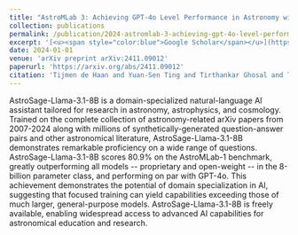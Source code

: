 ```yaml
---
title: "AstroMLab 3: Achieving GPT-4o Level Performance in Astronomy with a Specialized 8B-Parameter Large Language Model"
collection: publications
permalink: /publication/2024-astromlab-3-achieving-gpt-4o-level-performance-in-
excerpt: '[<u><span style="color:blue">Google Scholar</span></u>](https://scholar.google.com/scholar?q=AstroMLab+3:+Achieving+GPT-4o+Level+Performance+in+Astronomy+with+a+Specialized+8B-Parameter+Large+Language+Model)'
date: 2024-01-01
venue: 'arXiv preprint arXiv:2411.09012'
paperurl: 'https://arxiv.org/abs/2411.09012'
citation: 'Tijmen de Haan and Yuan-Sen Ting and Tirthankar Ghosal and Tuan Dung Nguyen and Alberto Accomazzi and Azton Wells and Nesar Ramachandra and Rui Pan and Zechang Sun (2024). "AstroMLab 3: Achieving GPT-4o Level Performance in Astronomy with a Specialized 8B-Parameter Large Language Model". arXiv preprint arXiv:2411.09012.'
---
```


AstroSage-Llama-3.1-8B is a domain-specialized natural-language AI assistant tailored for research in astronomy, astrophysics, and cosmology. Trained on the complete collection of astronomy-related arXiv papers from 2007-2024 along with millions of synthetically-generated question-answer pairs and other astronomical literature, AstroSage-Llama-3.1-8B demonstrates remarkable proficiency on a wide range of questions. AstroSage-Llama-3.1-8B scores 80.9% on the AstroMLab-1 benchmark, greatly outperforming all models -- proprietary and open-weight -- in the 8-billion parameter class, and performing on par with GPT-4o. This achievement demonstrates the potential of domain specialization in AI, suggesting that focused training can yield capabilities exceeding those of much larger, general-purpose models. AstroSage-Llama-3.1-8B is freely available, enabling widespread access to advanced AI capabilities for astronomical education and research.
